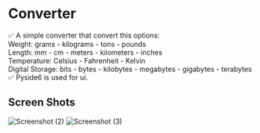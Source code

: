 # Converter
✅ A simple converter that convert this options:\
Weight: grams - kilograms - tons - pounds\
Length: mm - cm - meters - kilometers - inches\
Temperature: Celsius - Fahrenheit - Kelvin\
Digital Storage: bits - bytes - kilobytes - megabytes - gigabytes - terabytes
✅ Pyside6 is used for ui.
## Screen Shots
![Screenshot (2)](https://user-images.githubusercontent.com/88179607/137156004-cd982dc5-136f-46da-95e0-4eea4ce09e1f.png)
![Screenshot (3)](https://user-images.githubusercontent.com/88179607/137156008-25b54611-a85f-49b9-bbab-1b3f92a6b951.png)
